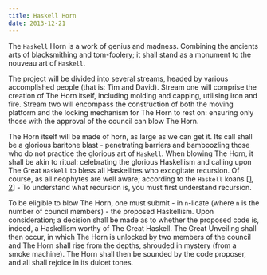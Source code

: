 ```yaml
---
title: Haskell Horn
date: 2013-12-21
---
```


The `Haskell` Horn is a work of genius and madness.  Combining the ancients arts of blacksmithing and tom-foolery; it shall stand as a monument to the nouveau art of `Haskell`.  

The project will be divided into several streams, headed by various accomplished people (that is: Tim and David).  Stream one will comprise the creation of The Horn itself, including molding and capping, utilising iron and fire.  Stream two will encompass the construction of both the moving platform and the locking mechanism for The Horn to rest on: ensuring only those with the approval of the council can blow The Horn.

The Horn itself will be made of horn, as large as we can get it.  Its call shall be a glorious baritone blast - penetrating barriers and bamboozling those who do not practice the glorious art of `Haskell`.  When blowing The Horn, it shall be akin to ritual: celebrating the glorious Haskellism and calling upon The Great `Haskell` to bless all Haskellites who excogitate recursion.  Of course, as all neophytes are well aware; according to the `Haskell` koans [[1](http://www.haskell.org/haskellwiki/Koans), [2](https://github.com/HaskVan/HaskellKoans)] - To understand what recursion is, you must first understand recursion.

To be eligible to blow The Horn, one must submit - in `n`-licate (where `n` is the number of council members) - the proposed Haskellism.  Upon consideration; a decision shall be made as to whether the proposed code is, indeed, a Haskellism worthy of The Great Haskell.  The Great Unveiling shall then occur, in which The Horn is unlocked by two members of the council and The Horn shall rise from the depths, shrouded in mystery (from a smoke machine).  The Horn shall then be sounded by the code proposer, and all shall rejoice in its dulcet tones.
